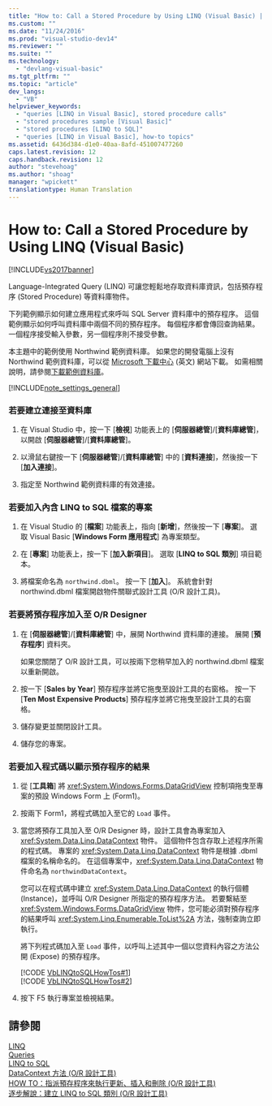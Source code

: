 ```yaml
---
title: "How to: Call a Stored Procedure by Using LINQ (Visual Basic) | Microsoft Docs"
ms.custom: ""
ms.date: "11/24/2016"
ms.prod: "visual-studio-dev14"
ms.reviewer: ""
ms.suite: ""
ms.technology: 
  - "devlang-visual-basic"
ms.tgt_pltfrm: ""
ms.topic: "article"
dev_langs: 
  - "VB"
helpviewer_keywords: 
  - "queries [LINQ in Visual Basic], stored procedure calls"
  - "stored procedures sample [Visual Basic]"
  - "stored procedures [LINQ to SQL]"
  - "queries [LINQ in Visual Basic], how-to topics"
ms.assetid: 6436d384-d1e0-40aa-8afd-451007477260
caps.latest.revision: 12
caps.handback.revision: 12
author: "stevehoag"
ms.author: "shoag"
manager: "wpickett"
translationtype: Human Translation
---
```

# How to: Call a Stored Procedure by Using LINQ (Visual Basic)
[!INCLUDE[vs2017banner](../../../../csharp/includes/vs2017banner.md)]

Language\-Integrated Query \(LINQ\) 可讓您輕鬆地存取資料庫資訊，包括預存程序 \(Stored Procedure\) 等資料庫物件。  
  
 下列範例顯示如何建立應用程式來呼叫 SQL Server 資料庫中的預存程序。  這個範例顯示如何呼叫資料庫中兩個不同的預存程序。  每個程序都會傳回查詢結果。  一個程序接受輸入參數，另一個程序則不接受參數。  
  
 本主題中的範例使用 Northwind 範例資料庫。  如果您的開發電腦上沒有 Northwind 範例資料庫，可以從 [Microsoft 下載中心](http://go.microsoft.com/fwlink/?LinkID=98088) \(英文\) 網站下載。  如需相關說明，請參閱[下載範例資料庫](../Topic/Downloading%20Sample%20Databases.md)。  
  
 [!INCLUDE[note_settings_general](../../../../csharp/language-reference/compiler-messages/includes/note_settings_general_md.md)]  
  
### 若要建立連接至資料庫  
  
1.  在 Visual Studio 中，按一下 \[**檢視**\] 功能表上的 \[**伺服器總管**\]\/\[**資料庫總管**\]，以開啟 \[**伺服器總管**\]\/\[**資料庫總管**\]。  
  
2.  以滑鼠右鍵按一下 \[**伺服器總管**\]\/\[**資料庫總管**\] 中的 \[**資料連接**\]，然後按一下 \[**加入連接**\]。  
  
3.  指定至 Northwind 範例資料庫的有效連接。  
  
### 若要加入內含 LINQ to SQL 檔案的專案  
  
1.  在 Visual Studio 的 \[**檔案**\] 功能表上，指向 \[**新增**\]，然後按一下 \[**專案**\]。  選取 Visual Basic \[**Windows Form 應用程式**\] 為專案類型。  
  
2.  在 \[**專案**\] 功能表上，按一下 \[**加入新項目**\]。  選取 \[**LINQ to SQL 類別**\] 項目範本。  
  
3.  將檔案命名為 `northwind.dbml`。  按一下 \[**加入**\]。  系統會針對 northwind.dbml 檔案開啟物件關聯式設計工具 \(O\/R 設計工具\)。  
  
### 若要將預存程序加入至 O\/R Designer  
  
1.  在 \[**伺服器總管**\]\/\[**資料庫總管**\] 中，展開 Northwind 資料庫的連接。  展開 \[**預存程序**\] 資料夾。  
  
     如果您關閉了 O\/R 設計工具，可以按兩下您稍早加入的 northwind.dbml 檔案以重新開啟。  
  
2.  按一下 \[**Sales by Year**\] 預存程序並將它拖曳至設計工具的右窗格。  按一下 \[**Ten Most Expensive Products**\] 預存程序並將它拖曳至設計工具的右窗格。  
  
3.  儲存變更並關閉設計工具。  
  
4.  儲存您的專案。  
  
### 若要加入程式碼以顯示預存程序的結果  
  
1.  從 \[**工具箱**\] 將 <xref:System.Windows.Forms.DataGridView> 控制項拖曳至專案的預設 Windows Form 上 \(Form1\)。  
  
2.  按兩下 Form1，將程式碼加入至它的 `Load` 事件。  
  
3.  當您將預存工具加入至 O\/R Designer 時，設計工具會為專案加入 <xref:System.Data.Linq.DataContext> 物件。  這個物件包含存取上述程序所需的程式碼。  專案的 <xref:System.Data.Linq.DataContext> 物件是根據 .dbml 檔案的名稱命名的。  在這個專案中，<xref:System.Data.Linq.DataContext> 物件命名為 `northwindDataContext`。  
  
     您可以在程式碼中建立 <xref:System.Data.Linq.DataContext> 的執行個體 \(Instance\)，並呼叫 O\/R Designer 所指定的預存程序方法。  若要繫結至 <xref:System.Windows.Forms.DataGridView> 物件，您可能必須對預存程序的結果呼叫 <xref:System.Linq.Enumerable.ToList%2A> 方法，強制查詢立即執行。  
  
     將下列程式碼加入至 `Load` 事件，以呼叫上述其中一個以您資料內容之方法公開 \(Expose\) 的預存程序。  
  
     [!CODE [VbLINQtoSQLHowTos#1](../CodeSnippet/VS_Snippets_VBCSharp/VbLINQtoSQLHowTos#1)]  
    [!CODE [VbLINQtoSQLHowTos#2](../CodeSnippet/VS_Snippets_VBCSharp/VbLINQtoSQLHowTos#2)]  
  
4.  按下 F5 執行專案並檢視結果。  
  
## 請參閱  
 [LINQ](../../../../visual-basic/programming-guide/language-features/linq/index.md)   
 [Queries](../../../../visual-basic/language-reference/queries/queries.md)   
 [LINQ to SQL](../Topic/LINQ%20to%20SQL.md)   
 [DataContext 方法 \(O\/R 設計工具\)](/visual-studio/data-tools/datacontext-methods-o-r-designer)   
 [HOW TO：指派預存程序來執行更新、插入和刪除 \(O\/R 設計工具\)](../Topic/How%20to:%20Assign%20stored%20procedures%20to%20perform%20updates,%20inserts,%20and%20deletes%20\(O-R%20Designer\).md)   
 [逐步解說：建立 LINQ to SQL 類別 \(O\/R 設計工具\)](../Topic/Walkthrough:%20Creating%20LINQ%20to%20SQL%20Classes%20\(O-R%20Designer\).md)